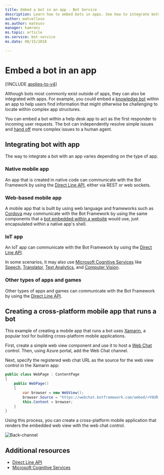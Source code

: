 ```yaml
---
title: Embed a bot in an app - Bot Service
description: Learn how to embed bots in apps. See how to integrate bots with native mobile apps, web-based mobile apps, IoT apps, and other app types. View sample code.
author: matvelloso
ms.author: mateusv
manager: kamrani
ms.topic: article
ms.service: bot-service
ms.date: 08/15/2018
 
---
```


# Embed a bot in an app

[!INCLUDE [applies-to-v4](includes/applies-to-v4-current.md)]

Although bots most commonly exist outside of apps, they can also be integrated with apps. For example, you could embed a [knowledge bot](~/bot-service-design-pattern-knowledge-base.md) within an app to help users find information that might otherwise be challenging to locate within complex app structures.

You can embed a bot within a help desk app to act as the first responder to incoming user requests.
The bot can independently resolve simple issues and [hand off](~/bot-service-design-pattern-handoff-human.md) more complex issues to a human agent.

## Integrating bot with app

The way to integrate a bot with an app varies depending on the type of app.

### Native mobile app

An app that is created in native code can communicate with the Bot Framework by using the [Direct Line API][directLineAPI], either via REST or web sockets.

### Web-based mobile app

A mobile app that is built by using web language and frameworks such as [Cordova](https://cordova.apache.org/) may communicate with the Bot Framework by using the same components that a [bot embedded within a website](~/bot-service-design-pattern-embed-web-site.md) would use, just encapsulated within a native app's shell.

### IoT app

An IoT app can communicate with the Bot Framework by using the [Direct Line API][directLineAPI].

In some scenarios, it may also use [Microsoft Cognitive Services](https://www.microsoft.com/cognitive-services/) like [Speech](/azure/cognitive-services/speech-service/), [Translator](/azure/cognitive-services/translator/), [Text Analytics](/azure/cognitive-services/text-analytics/), and [Computer Vision](/azure/cognitive-services/computer-vision/).

### Other types of apps and games

Other types of apps and games can communicate with the Bot Framework by using the [Direct Line API][directLineAPI]. 

## Creating a cross-platform mobile app that runs a bot

This example of creating a mobile app that runs a bot uses [Xamarin](https://www.xamarin.com/), a popular tool for building cross-platform mobile applications.

First, create a simple web view component and use it to host a [Web Chat](https://github.com/Microsoft/BotFramework-WebChat) control. Then, using Azure portal, add the Web Chat channel.

Next, specify the registered web chat URL as the source for the web view control in the Xamarin app:

```cs
public class WebPage : ContentPage
{
	public WebPage()
	{
		var browser = new WebView();
		browser.Source = "https://webchat.botframework.com/embed/<YOUR SECRET KEY HERE>";
		this.Content = browser;
	}
}
```

Using this process, you can create a cross-platform mobile application 
that renders the embedded web view with the web chat control.

![Back-channel](~/media/bot-service-design-pattern-embed-app/xamarin-apps.png)

<!-- TODO: No sample bot available
## Sample code

For a complete sample that shows how to create a cross-platform mobile app that runs a bot, see the [Bot in Apps sample](https://github.com/Microsoft/BotBuilder-Samples/tree/master/CSharp/capability-BotInApps) in GitHub.
-->

## Additional resources

- [Direct Line API][directLineAPI]
- [Microsoft Cognitive Services](https://www.microsoft.com/cognitive-services/)

[directLineAPI]: https://docs.botframework.com/restapi/directline3/#navtitle
